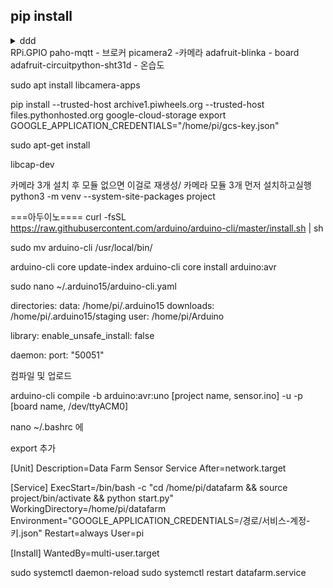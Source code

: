 <h2>pip install</h2>
<details>
  <summary>ddd</summary>
  dld
</details>
RPi.GPIO
paho-mqtt - 브로커
picamera2 -카메라
adafruit-blinka - board
adafruit-circuitpython-sht31d - 온습도



sudo apt install
libcamera-apps


pip install --trusted-host archive1.piwheels.org --trusted-host files.pythonhosted.org google-cloud-storage
export GOOGLE_APPLICATION_CREDENTIALS="/home/pi/gcs-key.json"



sudo apt-get install

libcap-dev

카메라 3개 설치 후 모듈 없으면 이걸로 재생성/ 카메라 모듈 3개 먼저 설치하고실행
python3 -m venv --system-site-packages project


===아두이노====
curl -fsSL https://raw.githubusercontent.com/arduino/arduino-cli/master/install.sh | sh

sudo mv arduino-cli /usr/local/bin/

arduino-cli core update-index
arduino-cli core install arduino:avr


sudo nano ~/.arduino15/arduino-cli.yaml

directories:
  data: /home/pi/.arduino15
  downloads: /home/pi/.arduino15/staging
  user: /home/pi/Arduino

library:
  enable_unsafe_install: false

daemon:
  port: "50051"


컴파일 및 업로드

arduino-cli compile -b arduino:avr:uno [project name, sensor.ino] -u -p [board name, /dev/ttyACM0]









nano ~/.bashrc 에

export 추가


[Unit]
Description=Data Farm Sensor Service
After=network.target

[Service]
ExecStart=/bin/bash -c "cd /home/pi/datafarm && source project/bin/activate && python start.py"
WorkingDirectory=/home/pi/datafarm
Environment="GOOGLE_APPLICATION_CREDENTIALS=/경로/서비스-계정-키.json"
Restart=always
User=pi

[Install]
WantedBy=multi-user.target

sudo systemctl daemon-reload
sudo systemctl restart datafarm.service
